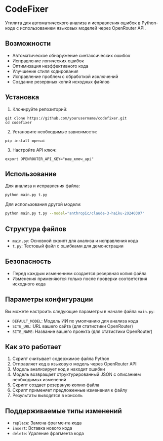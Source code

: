 # CodeFixer

Утилита для автоматического анализа и исправления ошибок в Python-коде с использованием языковых моделей через OpenRouter API.

## Возможности

- Автоматическое обнаружение синтаксических ошибок
- Исправление логических ошибок
- Оптимизация неэффективного кода
- Улучшение стиля кодирования
- Исправление проблем с обработкой исключений
- Создание резервных копий исходных файлов

## Установка

1. Клонируйте репозиторий:
```
git clone https://github.com/yourusername/codefixer.git
cd codefixer
```

2. Установите необходимые зависимости:
```
pip install openai
```

3. Настройте API ключ:
```
export OPENROUTER_API_KEY="ваш_ключ_api"
```

## Использование

Для анализа и исправления файла:

```bash
python main.py t.py
```

Для использования другой модели:

```bash
python main.py t.py --model="anthropic/claude-3-haiku-20240307"
```

## Структура файлов

- `main.py`: Основной скрипт для анализа и исправления кода
- `t.py`: Тестовый файл с ошибками для демонстрации

## Безопасность

- Перед каждым изменением создается резервная копия файла
- Изменения применяются только после проверки соответствия исходного кода

## Параметры конфигурации

Вы можете настроить следующие параметры в начале файла `main.py`:

- `DEFAULT_MODEL`: Модель ИИ по умолчанию для анализа кода
- `SITE_URL`: URL вашего сайта (для статистики OpenRouter)
- `SITE_NAME`: Название вашего проекта (для статистики OpenRouter)

## Как это работает

1. Скрипт считывает содержимое файла Python
2. Отправляет код в языковую модель через OpenRouter API
3. Модель анализирует код и находит ошибки
4. Модель возвращает структурированный JSON с описанием необходимых изменений
5. Скрипт создает резервную копию файла
6. Скрипт применяет предложенные изменения к файлу
7. Результаты выводятся в консоль

## Поддерживаемые типы изменений

- `replace`: Замена фрагмента кода
- `insert`: Вставка нового кода
- `delete`: Удаление фрагмента кода